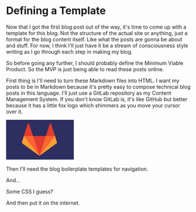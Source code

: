 # Defining a Template

Now that I got the first blog post out of the way, it's time to come up with a template for this blog. Not the structure of the actual site or anything, just a format for the blog content itself. Like what the posts are gonna be about and stuff. For now, I think I'll just have it be a stream of consciousness style writing as I go through each step in making my blog.

So before going any further, I should probably define the Minimum Viable Product. So the MVP is just being able to read these posts online.

First thing is I'll need to turn these Markdown files into HTML. I want my posts to be in Markdown because it's pretty easy to compose technical blog posts in this language. I'll just use a GitLab repository as my Content Management System. If you don't know GitLab is, it's like GitHub but better because it has a little fox logo which shimmers as you move your cursor over it.

![GitLab shimmery logo](/assets/images/git-lab-logo.gif)

Then I'll need the blog boilerplate templates for navigation.

And...

Some CSS I guess?

And then put it on the internet.
